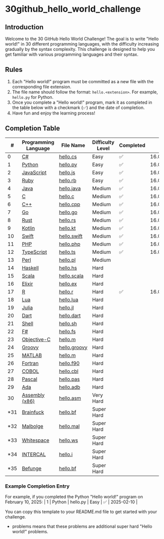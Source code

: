 # 30github_hello_world_challenge

## Introduction
Welcome to the 30 GitHub Hello World Challenge! The goal is to write "Hello world!" in 30 different programming languages, with the difficulty increasing gradually by the syntax complexity. This challenge is designed to help you get familiar with various programming languages and their syntax.

## Rules
1. Each "Hello world!" program must be committed as a new file with the corresponding file extension.
2. The file name should follow the format: `hello.<extension>`. For example, `hello.py` for Python.
3. Once you complete a "Hello world!" program, mark it as completed in the table below with a checkmark (✅) and the date of completion.
4. Have fun and enjoy the learning process!

## Completion Table

| #   | Programming Language                                                                 | File Name             | Difficulty Level | Completed | Date          |
|-----|---------------------------------------------------------------------------------------|------------------------|------------------|-----------|---------------|
| 0   | [C#](https://learn.microsoft.com/en-us/dotnet/csharp/)                               | [hello.cs](hello.cs)   | Easy             |  ✅         |  16.04.202          |
| 1   | [Python](https://python.org/)                                                        | [hello.py](hello.py)   | Easy             | ✅         | 16.04.2025     |
| 2   | [JavaScript](https://developer.mozilla.org/en-US/docs/Web/JavaScript)                | [hello.js](hello.js)   | Easy             |  ✅         | 16.04.2025               |
| 3   | [Ruby](https://www.ruby-lang.org/)                                                   | [hello.rb](hello.rb)   | Easy             |  ✅         |16.04.2025                 |
| 4   | [Java](https://www.java.com/)                                                        | [hello.java](hello.java)| Medium           | ✅          |      16.04.2025         |
| 5   | [C](https://www.cprogramming.com/)                                                   | [hello.c](hello.c)     | Medium           |  ✅          |      16.04.2025          |
| 6   | [C++](https://cplusplus.com/)                                                        | [hello.cpp](hello.cpp) | Medium           |  ✅         |      16.04.2025         |
| 7   | [Go](https://go.dev/)                                                                | [hello.go](hello.go)   | Medium           |  ✅          |    16.04.2025           |
| 8   | [Rust](https://www.rust-lang.org/)                                                   | [hello.rs](hello.rs)   | Medium           |  ✅         |    16.04.2025           |
| 9   | [Kotlin](https://kotlinlang.org/)                                                    | [hello.kt](hello.kt)   | Medium           |  ✅         |     16.04.2025          |
| 10  | [Swift](https://www.swift.org/)                                                      | [hello.swift](hello.swift)| Medium        |    ✅       |     16.04.2025           |
| 11  | [PHP](https://www.php.net/)                                                          | [hello.php](hello.php) | Medium           |    ✅       |     16.04.2025           |
| 12  | [TypeScript](https://www.typescriptlang.org/)                                        | [hello.ts](hello.ts)   | Medium           |  ✅         |    16.04.2025            |
| 13  | [Perl](https://www.perl.org/)                                                        | [hello.pl](hello.pl)   | Medium           |           |               |
| 14  | [Haskell](https://www.haskell.org/)                                                  | [hello.hs](hello.hs)   | Hard             |           |               |
| 15  | [Scala](https://www.scala-lang.org/)                                                 | [hello.scala](hello.scala)| Hard         |           |               |
| 16  | [Elixir](https://elixir-lang.org/)                                                   | [hello.ex](hello.ex)   | Hard             |           |               |
| 17  | [R](https://www.r-project.org/)                                                      | [hello.r](hello.r)     | Hard             |   ✅        |     16.04.2025          |
| 18  | [Lua](https://www.lua.org/)                                                          | [hello.lua](hello.lua) | Hard             |           |               |
| 19  | [Julia](https://julialang.org/)                                                      | [hello.jl](hello.jl)   | Hard             |           |               |
| 20  | [Dart](https://dart.dev/)                                                            | [hello.dart](hello.dart)| Hard            |           |               |
| 21  | [Shell](https://thevaluable.dev/guide-terminal-shell-console/)                       | [hello.sh](hello.sh)   | Hard             |           |               |
| 22  | [F#](https://fsharp.org/)                                                            | [hello.fs](hello.fs)   | Hard             |           |               |
| 23  | [Objective-C](https://developer.apple.com/library/archive/documentation/Cocoa/Conceptual/ProgrammingWithObjectiveC/Introduction/Introduction.html) | [hello.m](hello.m)     | Hard             |           |               |
| 24  | [Groovy](https://groovy-lang.org/)                                                   | [hello.groovy](hello.groovy)| Hard       |           |               |
| 25  | [MATLAB](https://www.mathworks.com/)                                                 | [hello.m](hello.m)     | Hard             |           |               |
| 26  | [Fortran](https://fortran-lang.org/)                                                 | [hello.f90](hello.f90) | Hard             |           |               |
| 27  | [COBOL](https://developer.ibm.com/languages/cobol/)                                  | [hello.cbl](hello.cbl) | Hard             |           |               |
| 28  | [Pascal](https://www.freepascal.org/)                                                | [hello.pas](hello.pas) | Hard             |           |               |
| 29  | [Ada](https://ada-lang.io/)                                                          | [hello.adb](hello.adb) | Hard             |           |               |
| 30  | [Assembly (x86)](https://cs.lmu.edu/~ray/notes/x86assembly/)                         | [hello.asm](hello.asm) | Very Hard        |           |               |
| *31 | [Brainfuck](https://brainfuck.org/)                                                  | [hello.bf](hello.bf)   | Super Hard       |           |               |
| *32 | [Malbolge](https://malbolge.doleczek.pl/)                                            | [hello.mal](hello.mal) | Super Hard       |           |               |
| *33 | [Whitespace](https://esolangs.org/wiki/Whitespace)                                   | [hello.ws](hello.ws)   | Super Hard       |           |               |
| *34 | [INTERCAL](https://esolangs.org/wiki/INTERCAL)                                       | [hello.i](hello.i)     | Super Hard       |           |               |
| *35 | [Befunge](https://befunge.flogisoft.com/)                                            | [hello.bf](hello.bf)   | Super Hard       |           |               |


### Example Completion Entry
For example, if you completed the Python "Hello world!" program on February 10, 2025:
| 1  | Python               | hello.py  | Easy             | ✅         | 2025-02-10 |

You can copy this template to your README.md file to get started with your challenge.

* problems means that these problems are additional super hard "Hello world!" problems.

